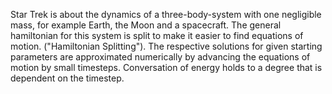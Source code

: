 Star Trek is about the dynamics of a three-body-system with one negligible mass, for example Earth, the Moon and a spacecraft. 
The general hamiltonian for this system is split to make it easier to find equations of motion. ("Hamiltonian Splitting"). 
The respective solutions for given starting parameters are approximated numerically by advancing the equations of motion by small timesteps. Conversation of energy holds to a degree that is dependent on the timestep.
